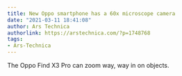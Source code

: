 ```yaml
---
title: New Oppo smartphone has a 60x microscope camera
date: "2021-03-11 18:41:08"
author: Ars Technica
authorlink: https://arstechnica.com/?p=1748768
tags:
- Ars-Technica
---
```

The Oppo Find X3 Pro can zoom way, way in on objects. 
